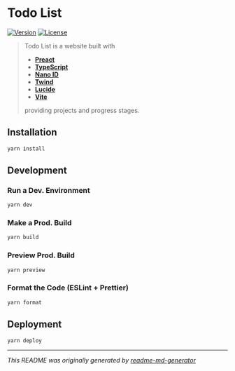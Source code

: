 # Todo List
[![Version](https://img.shields.io/badge/dynamic/json?url=https://raw.githubusercontent.com/eldarlrd/todo-list/main/package.json&query=version&logo=git-extensions&label=version&labelColor=475569&color=0284c7)](https://github.com/eldarlrd/todo-list/blob/main/package.json)
[![License](https://img.shields.io/badge/dynamic/json?url=https://raw.githubusercontent.com/eldarlrd/todo-list/main/package.json&query=license&logo=open-source-initiative&logoColor=fff&label=license&labelColor=475569&color=c026d3)](https://github.com/eldarlrd/todo-list/blob/main/LICENSE)

> Todo List is a website built with
> - **[Preact](https://preactjs.com)**
> - **[TypeScript](https://typescriptlang.org)**
> - **[Nano ID](https://zelark.github.io/nano-id-cc)**
> - **[Twind](https://twind.style)**
> - **[Lucide](https://lucide.dev)**
> - **[Vite](https://vitejs.dev)**
>
> providing projects and progress stages.

## Installation
```sh
yarn install
```
## Development
### Run a Dev. Environment
```sh
yarn dev
```
### Make a Prod. Build
```sh
yarn build
```
### Preview Prod. Build
```sh
yarn preview
```
### Format the Code (ESLint + Prettier)
```sh
yarn format
```
## Deployment
```sh
yarn deploy
```
***
*This README was originally generated by [readme-md-generator](https://github.com/kefranabg/readme-md-generator)*